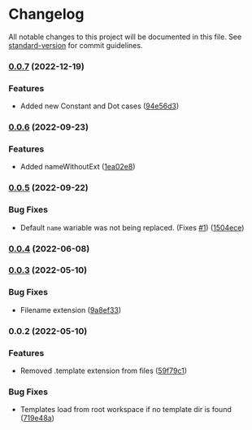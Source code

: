 # Changelog

All notable changes to this project will be documented in this file. See [standard-version](https://github.com/conventional-changelog/standard-version) for commit guidelines.

### [0.0.7](https://github.com/rhangai/vscode-file-template/compare/v0.0.6...v0.0.7) (2022-12-19)


### Features

* Added new Constant and Dot cases ([94e56d3](https://github.com/rhangai/vscode-file-template/commit/94e56d37982bf4b9c56d972b22b552b66a769e11))

### [0.0.6](https://github.com/rhangai/vscode-file-template/compare/v0.0.5...v0.0.6) (2022-09-23)


### Features

* Added nameWithoutExt ([1ea02e8](https://github.com/rhangai/vscode-file-template/commit/1ea02e80964038368dce1360a737e529ce28dd5e))

### [0.0.5](https://github.com/rhangai/vscode-file-template/compare/v0.0.4...v0.0.5) (2022-09-22)


### Bug Fixes

* Default `name` wariable was not being replaced. (Fixes [#1](https://github.com/rhangai/vscode-file-template/issues/1)) ([1504ece](https://github.com/rhangai/vscode-file-template/commit/1504ece93d667d4e747aed7f0cc1e457014985c5))

### [0.0.4](https://github.com/rhangai/vscode-file-template/compare/v0.0.3...v0.0.4) (2022-06-08)

### [0.0.3](https://github.com/rhangai/vscode-file-template/compare/v0.0.2...v0.0.3) (2022-05-10)


### Bug Fixes

* Filename extension ([9a8ef33](https://github.com/rhangai/vscode-file-template/commit/9a8ef33cb49f48e480ce74a45bc00b1e56e15d04))

### 0.0.2 (2022-05-10)


### Features

* Removed .template extension from files ([59f79c1](https://github.com/rhangai/vscode-file-template/commit/59f79c1780808bdcb23371cf86457d7a0cee89de))


### Bug Fixes

* Templates load from root workspace if no template dir is found ([719e48a](https://github.com/rhangai/vscode-file-template/commit/719e48a1200bb218340071ac3e59f46fe76a867e))
